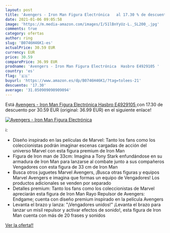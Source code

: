 ```yaml
---
layout: post
title: 'Avengers - Iron Man Figura Electrónica   al 17.30 % de descuento'
date: 2021-01-06 09:05:58
image: 'https://m.media-amazon.com/images/I/51lBnYyUz-L._SL200_.jpg'
comments: true
category: ofertas
author: ring
slug: 'B0746H46K1-es'
actualPrice: 30.59 EUR
currency: EUR
price: 30.59
comparePrice: 36.99 EUR
prodname: 'Avengers - Iron Man Figura Electrónica  Hasbro E4929105 '
country: 'es'
flag: '🇪🇸'
buyurl: 'https://www.amazon.es/dp/B0746H46K1/?tag=tolees-21'
descuento: '17.30'
average: '31.050909090909094'
---
```


Está [Avengers - Iron Man Figura Electrónica  Hasbro E4929105 ](https://www.amazon.es/dp/B0746H46K1/?tag=tolees-21) con 17.30 de descuento por 30.59 EUR (original: 36.99 EUR) en el siguiente enlace!

[![Avengers - Iron Man Figura Electrónica  ](https://m.media-amazon.com/images/I/51lBnYyUz-L._SL200_.jpg)](https://www.amazon.es/dp/B0746H46K1/?tag=tolees-21)

ℹ️:

- Diseño inspirado en las películas de Marvel: Tanto los fans como los coleccionistas podrán imaginar escenas cargadas de acción del universo Marvel con esta figura premium de Iron Man
- Figura de Iron man de 33cm: Imagina a Tony Stark enfundándose en su armadura de Iron Man para lanzarse al combate junto a sus compañeros Vengadores con esta figura de 33 cm de Iron Man
- Busca otros juguetes Marvel Avengers, ¡Busca otras figuras y equipos Marvel Avengers e imagina que formas un equipo de Vengadores! Los productos adicionales se venden por separado
- Detalles premium: Tanto los fans como los coleccionistas de Marvel apreciarán esta figura de Iron Man Rayo Repulsor de Avengers: Endgame; cuenta con diseño premium inspirado en la película Avengers
- Levanta el brazo y lanza: "¡Vengadores unidos!" ¡Levanta el brazo para lanzar un misil repulsor y activar efectos de sonido!, esta figura de Iron Man cuenta con más de 20 frases y sonidos

[Ver la oferta!!](https://www.amazon.es/dp/B0746H46K1/?tag=tolees-21)
